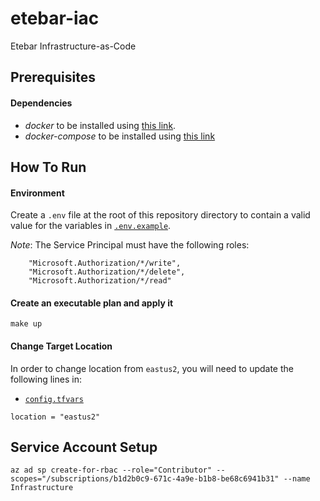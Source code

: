 # etebar-iac
Etebar Infrastructure-as-Code

## Prerequisites

#### Dependencies
- _docker_ to be installed using [this link](https://docs.docker.com/v17.09/engine/installation/).
- _docker-compose_ to be installed using [this link](https://docs.docker.com/compose/install/)

## How To Run

#### Environment
Create a `.env` file at the root of this repository directory to contain a valid value for the variables in [`.env.example`](.env.example).

_Note_: The Service Principal must have the following roles:
```
    "Microsoft.Authorization/*/write",
    "Microsoft.Authorization/*/delete",
    "Microsoft.Authorization/*/read"
```

#### Create an executable plan and apply it
```
make up
```

#### Change Target Location
In order to change location from `eastus2`, you will need to update the following lines in:
- [`config.tfvars`](config/config.tfvars)
```
location = "eastus2"
```

## Service Account Setup
```
az ad sp create-for-rbac --role="Contributor" --scopes="/subscriptions/b1d2b0c9-671c-4a9e-b1b8-be68c6941b31" --name Infrastructure
```